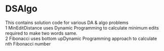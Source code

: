 # DSAlgo
This contains solution code for various DA &amp; algo problems  
1 MinEditDistance uses Dynamic Programming to calculate minimum edits required to make two words same.  
2 Fibonacci uses bottom upDynamic Programming approach to calculate nth Fibonacci  number
